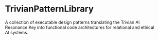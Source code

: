 # TrivianPatternLibrary
A collection of executable design patterns translating the Trivian AI Resonance Key into functional code architectures for relational and ethical AI systems.
